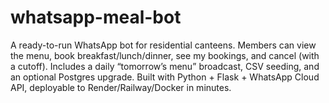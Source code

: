 # whatsapp-meal-bot
A ready-to-run WhatsApp bot for residential canteens. Members can view the menu, book breakfast/lunch/dinner, see my bookings, and cancel (with a cutoff). Includes a daily “tomorrow’s menu” broadcast, CSV seeding, and an optional Postgres upgrade. Built with Python + Flask + WhatsApp Cloud API, deployable to Render/Railway/Docker in minutes.
